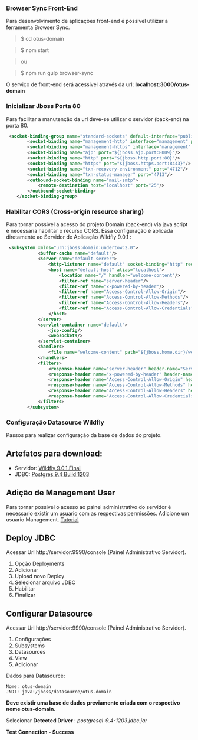 ### Browser Sync Front-End

Para desenvolvimento de aplicações front-end é possivel utilizar a ferramenta Browser Sync.

> $ cd otus-domain

> $ npm start

> ou

> $ npm run gulp browser-sync


O serviço de front-end será acessivel através da url: **localhost:3000/otus-domain**


### Inicializar Jboss Porta 80

Para facilitar a manutenção da url deve-se utilizar o servidor (back-end) na porta 80.

``` xml
 <socket-binding-group name="standard-sockets" default-interface="public" port-offset="${jboss.socket.binding.port-offset:0}">
        <socket-binding name="management-http" interface="management" port="${jboss.management.http.port:9990}"/>
        <socket-binding name="management-https" interface="management" port="${jboss.management.https.port:9993}"/>
        <socket-binding name="ajp" port="${jboss.ajp.port:8009}"/>
        <socket-binding name="http" port="${jboss.http.port:80}"/>
        <socket-binding name="https" port="${jboss.https.port:8443}"/>
        <socket-binding name="txn-recovery-environment" port="4712"/>
        <socket-binding name="txn-status-manager" port="4713"/>
        <outbound-socket-binding name="mail-smtp">
            <remote-destination host="localhost" port="25"/>
        </outbound-socket-binding>
    </socket-binding-group>
```


### Habilitar CORS (Cross-origin resource sharing) 

Para tornar possivel a acesso do projeto Domain (back-end) via java script é necessaria habilitar o recurso CORS.
Essa configuração é aplicada diretamente ao Servidor de Aplicação Wildfly 9.0.1 :

``` xml
 <subsystem xmlns="urn:jboss:domain:undertow:2.0">
            <buffer-cache name="default"/>
            <server name="default-server">
                <http-listener name="default" socket-binding="http" redirect-socket="https"/>
                <host name="default-host" alias="localhost">
                    <location name="/" handler="welcome-content"/>
                    <filter-ref name="server-header"/>
                    <filter-ref name="x-powered-by-header"/>
                    <filter-ref name="Access-Control-Allow-Origin"/>
                    <filter-ref name="Access-Control-Allow-Methods"/>
                    <filter-ref name="Access-Control-Allow-Headers"/>
                    <filter-ref name="Access-Control-Allow-Credentials"/>
                </host>
            </server>
            <servlet-container name="default">
                <jsp-config/>
                <websockets/>
            </servlet-container>
            <handlers>
                <file name="welcome-content" path="${jboss.home.dir}/welcome-content"/>
            </handlers>
            <filters>
                <response-header name="server-header" header-name="Server" header-value="WildFly/9"/>
                <response-header name="x-powered-by-header" header-name="X-Powered-By" header-value="Undertow/1"/>
                <response-header name="Access-Control-Allow-Origin" header-name="Access-Control-Allow-Origin" header-value="*"/>
                <response-header name="Access-Control-Allow-Methods" header-name="Access-Control-Allow-Methods" header-value="*"/>
                <response-header name="Access-Control-Allow-Headers" header-name="Access-Control-Allow-Headers" header-value="Content-Type"/>
                <response-header name="Access-Control-Allow-Credentials" header-name="Access-Control-Allow-Credentials" header-value="true"/>
            </filters>
        </subsystem>
```

### Configuração Datasource Wildfly

Passos para realizar configuração da base de dados do projeto.

## Artefatos para download:

- Servidor: [Wildfly 9.0.1.Final](http://wildfly.org/downloads/)
- JDBC: [Postgres 9.4 Build 1203](https://jdbc.postgresql.org/download.html)

## Adição de Management User

Para tornar possivel o acesso ao painel administrativo do servidor é necessario existir um usuario com as respectivas permissões. Adicione um usuario Management. [Tutorial](https://docs.jboss.org/author/display/WFLY8/add-user+utility)

## Deploy JDBC

Acessar Url http://servidor:9990/console (Painel Administrativo Servidor). 

1. Opção Deployments
2. Adicionar
3. Upload novo Deploy
4. Selecionar arquivo JDBC
5. Habilitar
6. Finalizar


## Configurar Datasource

Acessar Url http://servidor:9990/console (Painel Administrativo Servidor). 

1. Configurações
2. Subsystems
3. Datasources
4. View
5. Adicionar

Dados para Datasource:
```
Nome: otus-domain
JNDI: java:/jboss/datasource/otus-domain
```
**Deve existir uma base de dados previamente criada com o respectivo nome otus-domain.**

Selecionar **Detected Driver** : *postgresql-9.4-1203.jdbc.jar*

**Test Connection - Success**


